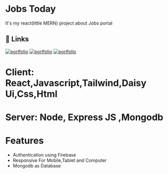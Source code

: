 
# Jobs Today

It's my react(little MERN) project about Jobs portal



## 🔗 Links
[![portfolio](https://img.shields.io/badge/Github_Client-000?style=for-the-badge&logo=ko-fi&logoColor=white)](https://github.com/BayajidAlam/jobs-today)
[![portfolio](https://img.shields.io/badge/Github_Server-000?style=for-the-badge&logo=ko-fi&logoColor=white)](https://github.com/BayajidAlam/jobs-today-server)
[![portfolio](https://img.shields.io/badge/Live-000?style=for-the-badge&logo=ko-fi&logoColor=white)](https://jobs-today-62aa9.web.app/)


# Client: React,Javascript,Tailwind,Daisy Ui,Css,Html
# Server: Node, Express JS ,Mongodb

# Features 
- Authentication using Firebase
- Responsive For Mobile,Tablet and Computer
- Mongodb as Database
